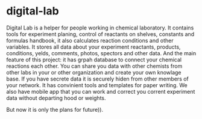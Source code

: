 # digital-lab

Digital Lab is a helper for people working in chemical laboratory. It contains tools for experiment planing, control of reactants on shelves, constants and formulas handbook, it also calculates reaction conditions and other variables. It stores all data about your experiment reactants, products, conditions, yelds, comments, photos, spectors and other data. And the main feature of this project: it has grpah database to connect your chemical reactions each other. You can share you data with other chemists from other labs in your or other organization and create your own knowlage base. If you have secrete data it is securely hiden from other members of your network. It has convinient tools and templates for paper writing. We also have mobile app that you can work and correct you corrent experiment data without departing hood or weights. 

But now it is only the plans for future)).
